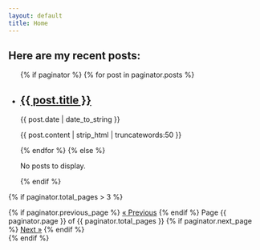 ```yaml
---
layout: default
title: Home
---
```


<h2>Here are my recent posts:</h2>
<ul>
    {% if paginator %}
      {% for post in paginator.posts %}
        <li>
            <h2><a href="{{ post.url | prepend: site.baseurl | replace: '//', '/' }}">{{ post.title }}</a></h2>
            <time datetime="{{ post.date | date_to_xmlschema }}">{{ post.date | date_to_string }}</time>
            <p>{{ post.content | strip_html | truncatewords:50 }}</p>
        </li>
      {% endfor %}
    {% else %}
      <p>No posts to display.</p>
    {% endif %}
</ul>

{% if paginator.total_pages > 3 %}
<div class="pagination">
    {% if paginator.previous_page %}
    <a href="{{ paginator.previous_page_path | prepend: site.baseurl | replace: '//', '/' }}">&laquo; Previous</a>
    {% endif %}
    <span>Page {{ paginator.page }} of {{ paginator.total_pages }}</span>
    {% if paginator.next_page %}
    <a href="{{ paginator.next_page_path | prepend: site.baseurl | replace: '//', '/' }}">Next &raquo;</a>
    {% endif %}
</div>
{% endif %}